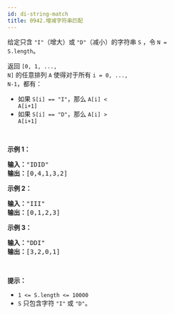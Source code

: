 ```yaml
---
id: di-string-match
title: 0942.增减字符串匹配
---
```

给定只含 <code>&#34;I&#34;</code>（增大）或 <code>&#34;D&#34;</code>（减小）的字符串 <code>S</code> ，令 <code>N = S.length</code>。

返回 <code>[0, 1, ..., N]</code> 的任意排列 <code>A</code> 使得对于所有 <code>i = 0, ..., N-1</code>，都有：


- 如果 <code>S[i] == &#34;I&#34;</code>，那么 <code>A[i] &lt; A[i+1]</code>
- 如果 <code>S[i] == &#34;D&#34;</code>，那么 <code>A[i] &gt; A[i+1]</code>

 

**示例 1：**


<pre><strong>输入：</strong>&#34;IDID&#34;<br/><strong>输出：</strong>[0,4,1,3,2]<br/></pre>

**示例 2：**


<pre><strong>输入：</strong>&#34;III&#34;<br/><strong>输出：</strong>[0,1,2,3]<br/></pre>

**示例 3：**


<pre><strong>输入：</strong>&#34;DDI&#34;<br/><strong>输出：</strong>[3,2,0,1]</pre>

 

**提示：**


- <code>1 &lt;= S.length &lt;= 10000</code>
- <code>S</code> 只包含字符 <code>&#34;I&#34;</code> 或 <code>&#34;D&#34;</code>。
